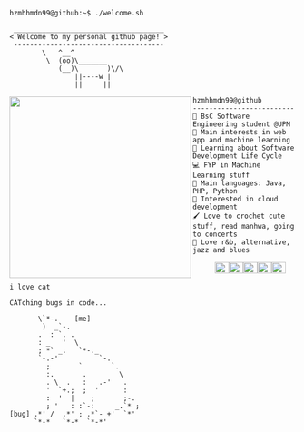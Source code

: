 ```console
hzmhhmdn99@github:~$ ./welcome.sh
```

```
 _____________________________________
< Welcome to my personal github page! >
 ------------------------------------- 
        \   ^__^
         \  (oo)\_______
            (__)\       )\/\
                ||----w |
                ||     ||
```

<img align="left" src="https://i.pinimg.com/736x/a8/a3/10/a8a31067d8f0bc44b13864d72c70aaf1.jpg" width="320" /> 

```
hzmhhmdn99@github
-------------------------
🏫 BsC Software Engineering student @UPM
🔎 Main interests in web app and machine learning
🌱 Learning about Software Development Life Cycle
💻 FYP in Machine Learning stuff
🌟 Main languages: Java, PHP, Python 
🚩 Interested in cloud development
🖌️ Love to crochet cute stuff, read manhwa, going to concerts
🎵 Love r&b, alternative, jazz and blues
```

<p align="left">
  &nbsp; &nbsp; &nbsp; &nbsp; &nbsp;
<img alt="#917b88" src="https://www.icolorpalette.com/download/solidcolorimage/8982a3_solid_color_background_icolorpalette.png" width="25" height="20" /><img alt="#fdfef6" src="https://www.colorhexa.com/747b81.png" width="25" height="20" /><img alt="#91bebb" src="https://www.colorhexa.com/e08484.png" width="25" height="20" /><img alt="#feb2bf" src="https://www.colorhexa.com/826262.png" width="25" height="20" /><img alt="#95e3ed" src="https://www.colorhexa.com/e1ccc7.png" width="25" height="20" />
</p>

```console
i love cat
```

```
CATching bugs in code...
                              
       \`*-.    [me]              
        )  _`-.                 
       .  : `. .                
       : _   '  \               
       ; *` _.   `*-._          
       `-.-'          `-.       
         ;       `       `.     
         :.       .        \    
         . \  .   :   .-'   .   
         '  `+.;  ;  '      :   
         :  '  |    ;       ;-. 
         ; '   : :`-:     _.`* ;
[bug] .*' /  .*' ; .*`- +'  `*' 
      `*-*   `*-*  `*-*'
```
